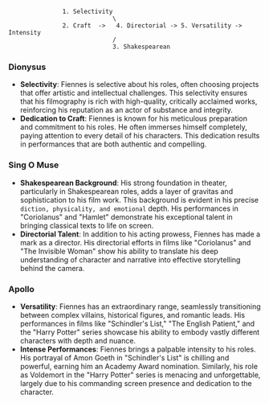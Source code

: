 
                   1. Selectivity
                                 \
                   2. Craft  ->   4. Directorial -> 5. Versatility -> Intensity
                                 /
                                 3. Shakespearean


### Dionysus
- **Selectivity**: Fiennes is selective about his roles, often choosing projects that offer artistic and intellectual challenges. This selectivity ensures that his filmography is rich with high-quality, critically acclaimed works, reinforcing his reputation as an actor of substance and integrity.
- **Dedication to Craft**: Fiennes is known for his meticulous preparation and commitment to his roles. He often immerses himself completely, paying attention to every detail of his characters. This dedication results in performances that are both authentic and compelling.

### Sing O Muse
- **Shakespearean Background**: His strong foundation in theater, particularly in Shakespearean roles, adds a layer of gravitas and sophistication to his film work. This background is evident in his precise `diction, physicality, and emotional` depth. His performances in "Coriolanus" and "Hamlet" demonstrate his exceptional talent in bringing classical texts to life on screen.
- **Directorial Talent**: In addition to his acting prowess, Fiennes has made a mark as a director. His directorial efforts in films like "Coriolanus" and "The Invisible Woman" show his ability to translate his deep understanding of character and narrative into effective storytelling behind the camera.

### Apollo
- **Versatility**: Fiennes has an extraordinary range, seamlessly transitioning between complex villains, historical figures, and romantic leads. His performances in films like "Schindler's List," "The English Patient," and the "Harry Potter" series showcase his ability to embody vastly different characters with depth and nuance.
- **Intense Performances**: Fiennes brings a palpable intensity to his roles. His portrayal of Amon Goeth in "Schindler's List" is chilling and powerful, earning him an Academy Award nomination. Similarly, his role as Voldemort in the "Harry Potter" series is menacing and unforgettable, largely due to his commanding screen presence and dedication to the character.
